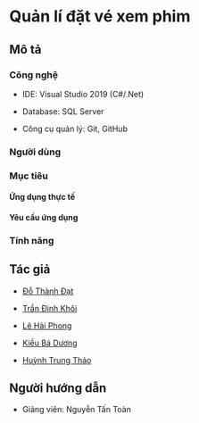 # Quản lí đặt vé xem phim

## Mô tả



### Công nghệ

* IDE: Visual Studio 2019 (C#/.Net)
* Database: SQL Server

* Công cụ quản lý: Git, GitHub

### Người dùng


### Mục tiêu

#### Ứng dụng thực tế



#### Yêu cầu ứng dụng


### Tính năng


## Tác giả

* [Đỗ Thành Đạt](https://github.com/ddatdt12)

* [Trần Đình Khôi](https://github.com/TranDKhoi)

* [Lê Hải Phong](https://github.com/HaiPhong146)

* [Kiều Bá Dương](https://github.com/kieubaduong)

* [Huỳnh Trung Thảo](https://github.com/thaoht194)

## Người hướng dẫn
* Giảng viên: Nguyễn Tấn Toàn
